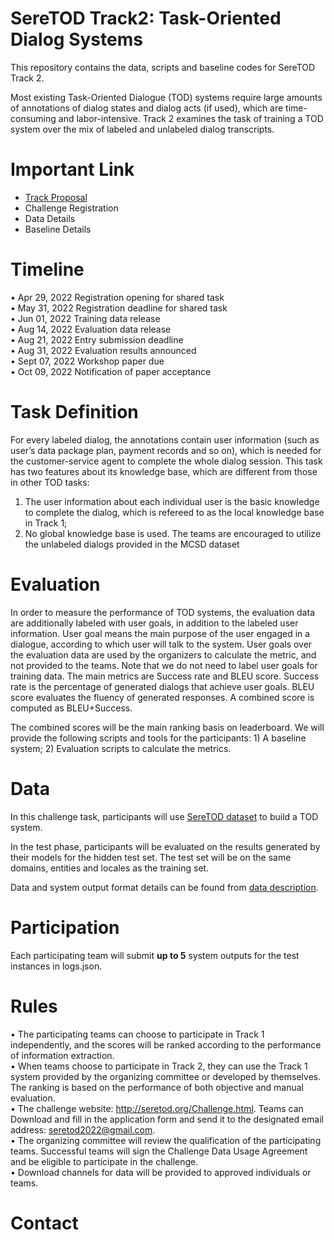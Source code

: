 # SereTOD Track2: Task-Oriented Dialog Systems
This repository contains the data, scripts and baseline codes for SereTOD Track 2.

Most existing Task-Oriented Dialogue (TOD) systems require large amounts of annotations of dialog states and dialog acts (if used), which are time-consuming and labor-intensive.
Track 2 examines the task of training a TOD system over the mix of labeled and unlabeled dialog transcripts.

# Important Link

* [Track Proposal](http://seretod.org/SereTOD_Challenge_Description_v1.pdf)
* Challenge Registration
* Data Details
* Baseline Details

# Timeline
• Apr 29, 2022 Registration opening for shared task  
• May 31, 2022 Registration deadline for shared task  
• Jun 01, 2022 Training data release  
• Aug 14, 2022 Evaluation data release  
• Aug 21, 2022 Entry submission deadline  
• Aug 31, 2022 Evaluation results announced  
• Sept 07, 2022 Workshop paper due  
• Oct 09, 2022 Notification of paper acceptance  

# Task Definition
For every labeled dialog, the annotations contain user information (such as user’s data package plan, payment records and so on), which is needed for the customer-service agent to complete the whole dialog session. This task has two features about its knowledge base, which are different from those in other TOD tasks:
1. The user information about each individual user is the basic knowledge to complete the dialog, which is refereed to as the local knowledge base in Track 1;
2. No global knowledge base is used.
The teams are encouraged to utilize the unlabeled dialogs provided in the MCSD dataset
# Evaluation
In order to measure the performance of TOD systems, the evaluation data are additionally labeled with user goals, in addition to the labeled user information. User goal means the main purpose of the user engaged in a dialogue, according to which user will talk to the system. User goals over the evaluation data are used by the organizers to calculate the metric, and
not provided to the teams. Note that we do not need to label user goals for training data. The main metrics are Success rate and BLEU score. Success rate is the percentage of generated dialogs that achieve user goals.
BLEU score evaluates the fluency of generated responses. A combined score is computed as BLEU+Success. 

The combined scores will be the main ranking basis
on leaderboard. We will provide the following scripts and tools for the participants: 1) A baseline system; 2) Evaluation scripts to calculate the metrics.
# Data
In this challenge task, participants will use [SereTOD dataset](../data/) to build a TOD system. 

In the test phase, participants will be evaluated on the results generated by their models for the hidden test set.
The test set will be on the same domains, entities and locales as the training set.

Data and system output format details can be found from [data description](../data/README.md).
# Participation
Each participating team will submit **up to 5** system outputs for the test instances in logs.json.


# Rules
• The participating teams can choose to participate in Track 1 independently, and the scores will be ranked according to the performance of information extraction.    
• When teams choose to participate in Track 2, they can use the Track 1 system provided by the organizing committee or developed by themselves. The ranking is based on the performance of both objective and manual evaluation.    
• The challenge website: http://seretod.org/Challenge.html. Teams can Download and fill in the application form and send it to the designated email address: seretod2022@gmail.com.  
• The organizing committee will review the qualification of the participating teams. Successful teams will sign the Challenge Data Usage Agreement and be eligible to participate in the challenge.  
• Download channels for data will be provided to approved individuals or teams.  
# Contact

